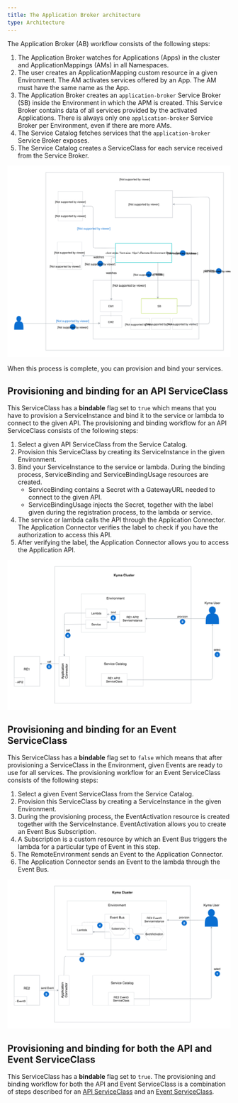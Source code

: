 ```yaml
---
title: The Application Broker architecture
type: Architecture
---
```


The Application Broker (AB) workflow consists of the following steps:

1. The Application Broker watches for Applications (Apps) in the cluster and ApplicationMappings (AMs) in all Namespaces.
2. The user creates an ApplicationMapping custom resource in a given Environment. The AM activates services offered by an App. The AM must have the same name as the App.
3. The Application Broker creates an `application-broker` Service Broker (SB) inside the Environment in which the APM is created. This Service Broker contains data of all services provided by the activated Applications. There is always only one `application-broker` Service Broker per Environment, even if there are more AMs.
4. The Service Catalog fetches services that the `application-broker` Service Broker exposes.
5. The Service Catalog creates a ServiceClass for each service received from the Service Broker.

![AB architecture](assets/001-AB-architecture.svg)

When this process is complete, you can provision and bind your services.

## Provisioning and binding for an API ServiceClass

This ServiceClass has a **bindable** flag set to `true` which means that you have to provision a ServiceInstance and bind it to the service or lambda to connect to the given API. The provisioning and binding workflow for an API ServiceClass consists of the following steps:
1. Select a given API ServiceClass from the Service Catalog.
2. Provision this ServiceClass by creating its ServiceInstance in the given Environment.
3. Bind your ServiceInstance to the service or lambda. During the binding process, ServiceBinding and ServiceBindingUsage resources are created.
    * ServiceBinding contains a Secret with a GatewayURL needed to connect to the given API.
    * ServiceBindingUsage injects the Secret, together with the label given during the registration process, to the lambda or service.
4. The service or lambda calls the API through the Application Connector. The Application Connector verifies the label to check if you have the authorization to access this API.
5. After verifying the label, the Application Connector allows you to access the Application API.

![API Service Class](assets/020-AB-API-service-class.png)

## Provisioning and binding for an Event ServiceClass

This ServiceClass has a **bindable** flag set to `false` which means that after provisioning a ServiceClass in the Environment, given Events are ready to use for all services. The provisioning workflow for an Event ServiceClass consists of the following steps:
1. Select a given Event ServiceClass from the Service Catalog.
2. Provision this ServiceClass by creating a ServiceInstance in the given Environment.
3. During the provisioning process, the EventActivation resource is created together with the ServiceInstance. EventActivation allows you to create an Event Bus Subscription.
4. A Subscription is a custom resource by which an Event Bus triggers the lambda for a particular type of Event in this step.
5. The RemoteEnvironment sends an Event to the Application Connector.
6. The Application Connector sends an Event to the lambda through the Event Bus.


![Event Service Class](assets/020-AB-event-service-class.png)

## Provisioning and binding for both the API and Event ServiceClass

This ServiceClass has a **bindable** flag set to `true`.
The provisioning and binding workflow for both the API and Event ServiceClass is a combination of steps described for an [API ServiceClass](#provisioning-and-binding-for-an-api-serviceclass) and an [Event ServiceClass](#provisioning-and-binding-for-an-event-serviceclass).
